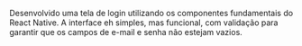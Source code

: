 Desenvolvido uma tela de login utilizando os componentes fundamentais do React 
Native. A interface  eh simples, mas funcional, com validação para garantir que 
os campos de e-mail e senha não estejam vazios. 
